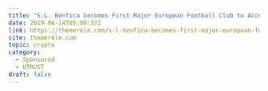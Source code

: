 ```yaml
---
title: "S.L. Benfica becomes First Major European Football Club to Accept Cryptocurrency via Partnership with UTRUST"
date: 2019-06-14T05:00:37Z
link: https://themerkle.com/s-l-benfica-becomes-first-major-european-football-club-to-accept-cryptocurrency-via-partnership-with-utrust/?utm_medium=RSS&utm_source=hune
site: themerkle.com
topic: crypto
category:
  - Sponsored
  - UTRUST
draft: false
---
```

